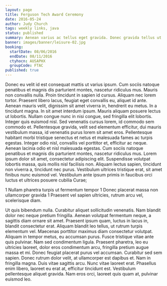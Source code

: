 ```yaml
---
layout: page
title: Ferguson Tech Award Ceremony
date: 2016-05-24
author: Judy Church
tags: weekly links, java
status: published
summary: Aenean varius ac tellus eget gravida. Donec gravida tellus ut.
banner: images/banner/leisure-02.jpg
booking:
  startDate: 08/06/2016
  endDate: 08/11/2016
  ctyhocn: AUSAPHX
  groupCode: FTAC
published: true
---
```

Donec eu velit id est consequat mattis ut varius ipsum. Cum sociis natoque penatibus et magnis dis parturient montes, nascetur ridiculus mus. Mauris non convallis nulla. Proin tincidunt in sapien id cursus. Aliquam nec lorem tortor. Praesent libero lacus, feugiat eget convallis eu, aliquet id ante. Aenean mauris velit, dignissim sit amet viverra in, hendrerit eu metus. In a tincidunt magna. In sit amet interdum ipsum.
Mauris aliquam posuere lectus ut lobortis. Nullam congue nunc in nisi congue, sed fringilla elit lobortis. Integer quis euismod nisl. Sed venenatis cursus lorem, id commodo sem commodo et. Pellentesque gravida, velit sed elementum efficitur, dui mauris vestibulum massa, id venenatis purus lorem sit amet eros. Pellentesque habitant morbi tristique senectus et netus et malesuada fames ac turpis egestas. Integer odio nisl, convallis vel porttitor et, efficitur ac neque. Aenean lacinia odio et nisl malesuada egestas. Cum sociis natoque penatibus et magnis dis parturient montes, nascetur ridiculus mus. Lorem ipsum dolor sit amet, consectetur adipiscing elit. Suspendisse volutpat lobortis massa, quis mollis nisl facilisis non. Aliquam lectus sapien, tincidunt non viverra a, tincidunt nec purus. Vestibulum ultrices tristique erat, sit amet finibus nunc euismod vel. Vestibulum ante ipsum primis in faucibus orci luctus et ultrices posuere cubilia Curae;

1 Nullam pharetra turpis ut fermentum tempor
1 Donec placerat massa non ullamcorper gravida
1 Praesent vel sapien ultricies, rutrum arcu vel, scelerisque diam.

Ut quis bibendum nulla. Curabitur aliquet sollicitudin venenatis. Nam blandit dolor nec neque pretium fringilla. Aenean volutpat fermentum neque, a sagittis diam ornare sit amet. Praesent ipsum quam, luctus in lacus in, blandit consectetur erat. Aliquam blandit leo tellus, ut rutrum turpis elementum vel. Maecenas porttitor maximus diam consectetur volutpat.
Aliquam in tempor metus, eu accumsan purus. Fusce tristique vitae ante quis pulvinar. Nam sed condimentum ligula. Praesent pharetra, leo eu ultricies laoreet, dolor eros condimentum arcu, fringilla pretium augue massa et mi. Donec feugiat placerat purus vel accumsan. Curabitur sed sem sapien. Donec rutrum dolor velit, at ullamcorper est dapibus et. Nam in fringilla magna. Duis vitae sagittis arcu. Nunc vitae laoreet erat. Phasellus enim libero, laoreet eu erat at, efficitur tincidunt est. Vestibulum pellentesque aliquet gravida. Nam eros orci, laoreet quis quam at, pulvinar euismod leo.

